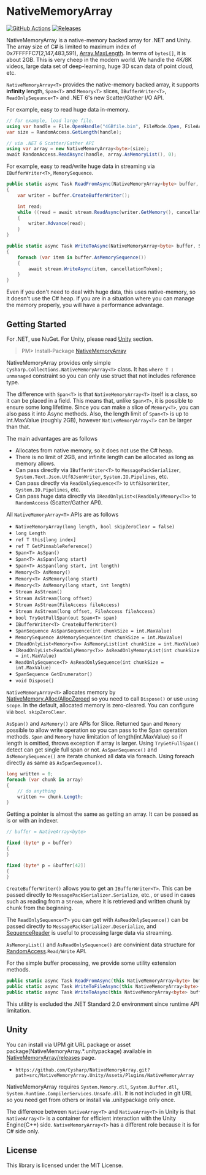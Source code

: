 NativeMemoryArray
===
[![GitHub Actions](https://github.com/Cysharp/NativeMemoryArray/workflows/Build-Debug/badge.svg)](https://github.com/Cysharp/NativeMemoryArray/actions) [![Releases](https://img.shields.io/github/release/Cysharp/NativeMemoryArray.svg)](https://github.com/Cysharp/NativeMemoryArray/releases)

NativeMemoryArray is a native-memory backed array for .NET and Unity. The array size of C# is limited to maximum index of 0x7FFFFFC7(2,147,483,591), [Array.MaxLength](https://docs.microsoft.com/en-us/dotnet/api/system.array.maxlength). In terms of `bytes[]`, it is about 2GB. This is very cheep in the modern world. We handle the 4K/8K videos, large data set of deep-learning, huge 3D scan data of point cloud, etc.

`NativeMemoryArray<T>` provides the native-memory backed array, it supports **infinity** length, `Span<T>` and `Memory<T>` slices, `IBufferWriter<T>`, `ReadOnlySeqeunce<T>` and .NET 6's new Scatter/Gather I/O API.

For example, easy to read huge data in-memory.

```csharp
// for example, load large file.
using var handle = File.OpenHandle("4GBfile.bin", FileMode.Open, FileAccess.Read, options: FileOptions.Asynchronous);
var size = RandomAccess.GetLength(handle);

// via .NET 6 Scatter/Gather API
using var array = new NativeMemoryArray<byte>(size);
await RandomAccess.ReadAsync(handle, array.AsMemoryList(), 0);
```

For example, easy to read/write huge data in streaming via `IBufferWriter<T>`, `MemorySequence`.

```csharp
public static async Task ReadFromAsync(NativeMemoryArray<byte> buffer, Stream stream, CancellationToken cancellationToken = default)
{
    var writer = buffer.CreateBufferWriter();

    int read;
    while ((read = await stream.ReadAsync(writer.GetMemory(), cancellationToken).ConfigureAwait(false)) != 0)
    {
        writer.Advance(read);
    }
}

public static async Task WriteToAsync(NativeMemoryArray<byte> buffer, Stream stream, CancellationToken cancellationToken = default)
{
    foreach (var item in buffer.AsMemorySequence())
    {
        await stream.WriteAsync(item, cancellationToken);
    }
}
```

Even if you don't need to deal with huge data, this uses native-memory, so it doesn't use the C# heap. If you are in a situation where you can manage the memory properly, you will have a performance advantage.

Getting Started
---
For .NET, use NuGet. For Unity, please read [Unity](#Unity) section.

> PM> Install-Package [NativeMemoryArray](https://www.nuget.org/packages/NativeMemoryArray)

NativeMemoryArray provides only simple `Cysharp.Collections.NativeMemoryArray<T>` class. It has `where T : unmanaged` constraint so you can only use struct that not includes reference type.

The difference with `Span<T>` is that `NativeMemoryArray<T>` itself is a class, so it can be placed in a field. This means that, unlike `Span<T>`, it is possible to ensure some long lifetime. Since you can make a slice of `Memory<T>`, you can also pass it into Async methods. Also, the length limit of `Span<T>` is up to int.MaxValue (roughly 2GB), however `NativeMemoryArray<T>` can be larger than that.

The main advantages are as follows

* Allocates from native memory, so it does not use the C# heap.
* There is no limit of 2GB, and infinite length can be allocated as long as memory allows.
* Can pass directly via `IBufferWriter<T>` to `MessagePackSerializer`, `System.Text.Json.Utf8JsonWriter`, `System.IO.Pipelines`, etc.
* Can pass directly via `ReadOnlySequence<T>` to `Utf8JsonWriter`, `System.IO.Pipelines`, etc.
* Can pass huge data directly via `IReadOnlyList<(ReadOnly)Memory<T>>` to `RandomAccess` (Scatter/Gather API).

All `NativeMemoryArray<T>` APIs are as follows

* `NativeMemoryArray(long length, bool skipZeroClear = false)`
* `long Length`
* `ref T this[long index]`
* `ref T GetPinnableReference()`
* `Span<T> AsSpan()`
* `Span<T> AsSpan(long start)`
* `Span<T> AsSpan(long start, int length)`
* `Memory<T> AsMemory()`
* `Memory<T> AsMemory(long start)`
* `Memory<T> AsMemory(long start, int length)`
* `Stream AsStream()`
* `Stream AsStream(long offset)`
* `Stream AsStream(FileAccess fileAccess)`
* `Stream AsStream(long offset, FileAccess fileAccess)`
* `bool TryGetFullSpan(out Span<T> span)`
* `IBufferWriter<T> CreateBufferWriter()`
* `SpanSequence AsSpanSequence(int chunkSize = int.MaxValue)`
* `MemorySequence AsMemorySequence(int chunkSize = int.MaxValue)`
* `IReadOnlyList<Memory<T>> AsMemoryList(int chunkSize = int.MaxValue)`
* `IReadOnlyList<ReadOnlyMemory<T>> AsReadOnlyMemoryList(int chunkSize = int.MaxValue)`
* `ReadOnlySequence<T> AsReadOnlySequence(int chunkSize = int.MaxValue)`
* `SpanSequence GetEnumerator()`
* `void Dispose()`

`NativeMemoryArray<T>` allocates memory by [NativeMemory.Alloc/AllocZeroed](https://docs.microsoft.com/en-us/dotnet/api/system.runtime.interopservices.nativememory) so you need to call `Dispose()` or use `using scope`. In the default, allocated memory is zero-cleared. You can configure via `bool skipZeroClear`.

`AsSpan()` and `AsMemory()` are APIs for Slice. Returned `Span` and `Memory` possible to allow write operation so you can pass to the Span operation methods. `Span` and `Memory` have limitation of length(int.MaxValue) so if length is omitted, throws exception if array is larger. Using `TryGetFullSpan()` detect can get single full span or not. `AsSpanSequence()` and `AsMemorySequence()` are iterate chunked all data via foreach. Using foreach directly as same as `AsSpanSequence()`.

```csharp
long written = 0;
foreach (var chunk in array)
{
    // do anything
    written += chunk.Length;
}
```

Getting a pointer is almost the same as getting an array. It can be passed as is or with an indexer.

```csharp
// buffer = NativeArray<byte>

fixed (byte* p = buffer)
{
}

fixed (byte* p = &buffer[42])
{
}
```

`CreateBufferWriter()` allows you to get an `IBufferWriter<T>`. This can be passed directly to `MessagePackSerializer.Serialize`, etc., or used in cases such as reading from a `Stream`, where it is retrieved and written chunk by chunk from the beginning.

The `ReadOnlySequence<T>` you can get with `AsReadOnlySequence()` can be passed directly to `MessagePackSerializer.Deserialize`, and [SequenceReader](https://docs.microsoft.com/en-us/dotnet/api/system.buffers.sequencereader-1) is useful to processing large data via streaming.

`AsMemoryList()` and `AsReadOnlySequence()` are convinient data structure for [RandomAccess](https://docs.microsoft.com/en-us/dotnet/api/system.io.randomaccess).`Read/Write` API.

For the simple buffer processing, we provide some utility extension methods.

```csharp
public static async Task ReadFromAsync(this NativeMemoryArray<byte> buffer, Stream stream, IProgress<int>? progress = null, CancellationToken cancellationToken = default)
public static async Task WriteToFileAsync(this NativeMemoryArray<byte> buffer, string path, FileMode mode = FileMode.Create, IProgress<int>? progress = null, CancellationToken cancellationToken = default)
public static async Task WriteToAsync(this NativeMemoryArray<byte> buffer, Stream stream, int chunkSize = int.MaxValue, IProgress<int>? progress = null, CancellationToken cancellationToken = default)
```

This utility is excluded the .NET Standard 2.0 environment since runtime API limitation.

Unity
---
You can install via UPM git URL package or asset package(NativeMemoryArray.*.unitypackage) available in [NativeMemoryArray/releases](https://github.com/Cysharp/NativeMemoryArray/releases) page.

* `https://github.com/Cysharp/NativeMemoryArray.git?path=src/NativeMemoryArray.Unity/Assets/Plugins/NativeMemoryArray`

NativeMemoryArray requires `System.Memory.dll`, `System.Buffer.dll`, `System.Runtime.CompilerServices.Unsafe.dll`. It is not included in git URL so you need get from others or install via .unitypackage only once.

The difference between `NativeArray<T>` and `NativeArray<T>` in Unity is that `NativeArray<T>` is a container for efficient interaction with the Unity Engine(C++) side. `NativeMemoryArray<T>` has a different role because it is for C# side only.

License
---
This library is licensed under the MIT License.

